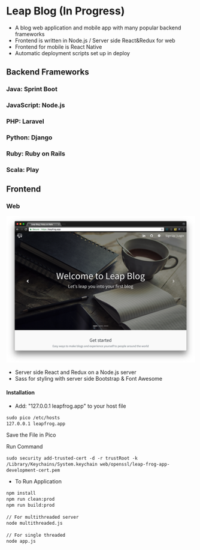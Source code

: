 # Leap Blog (In Progress)

- A blog web application and mobile app with many popular backend frameworks
- Frontend is written in Node.js / Server side React&Redux for web
- Frontend for mobile is React Native
- Automatic deployment scripts set up in deploy

## Backend Frameworks

### Java: Sprint Boot
### JavaScript: Node.js
### PHP: Laravel
### Python: Django
### Ruby: Ruby on Rails
### Scala: Play

## Frontend

### Web

![YAP](/docs/web-homepage.png)

- Server side React and Redux on a Node.js server
- Sass for styling with server side Bootstrap & Font Awesome

#### Installation

- Add: "127.0.0.1 leapfrog.app" to your host file
```
sudo pico /etc/hosts
127.0.0.1 leapfrog.app
```
Save the File in Pico

Run Command
```
sudo security add-trusted-cert -d -r trustRoot -k /Library/Keychains/System.keychain web/openssl/leap-frog-app-development-cert.pem
```

- To Run Application
```
npm install
npm run clean:prod
npm run build:prod

// For multithreaded server
node multithreaded.js

// For single threaded
node app.js
```

